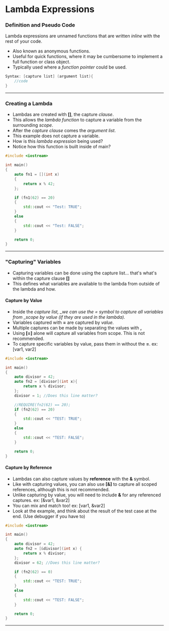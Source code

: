 # Lambda Expressions


### Definition and Pseudo Code

Lambda expressions are unnamed functions that are written _inline_ with the rest of your code.

* Also known as anonymous functions.
* Useful for quick functions, where it may be cumbersome to implement a full function or class object.
* Typically used where a _function pointer_ could be used.

```cpp
Syntax: [capture list] (argument list){
    //code
}
```

---

### Creating a Lambda

* Lambdas are created with **\[\]**, the capture _clause_.
* This allows the _lambda function_ to capture a variable from the surrounding _scope_.
* After the _capture clause_ comes the _argument list_.
* This example does not capture a variable.
* How is this _lambda expression_ being used?
* Notice how this function is built inside of main?

```cpp
#include <iostream>

int main()
{
    auto fn1 = [](int x)
    {
        return x % 42;
    };

    if (fn1(62) == 20)
    {
        std::cout << "Test: TRUE";
    }
    else
    {
        std::cout << "Test: FALSE";
    }

    return 0;
}
```

---

### "Capturing" Variables

* Capturing variables can be done using the capture list... that's what's within the capture clause **\[\]**
* This defines what variables are available to the lambda from outside of the lambda and how. 

#### Capture by Value

* Inside the _capture list, \_we can use the = symbol to capture all variables from \_scope by value \(if they are used in the lambda\)._
* Variables captured with **=** are captured by _value._
* Multiple captures can be made by separating the values with **,**
* Using **\[=\]** alone will capture all variables from scope. This is not recommended.
* To capture specific variables by value, pass them in without the **=**. ex: \[var1, var2\]

```cpp
#include <iostream>

int main()
{
    auto divisor = 42;
    auto fn2 = [divisor](int x){
        return x % divisor;
    };
    divisor = 1; //Does this line matter?

    //REQUIRE(fn2(62) == 20);
    if (fn2(62) == 20)
    {
        std::cout << "TEST: TRUE";
    }
    else
    {
        std::cout << "TEST: FALSE";
    }

    return 0;
}
```

#### Capture by Reference

* Lambdas can also capture values by **reference** with the **&** symbol.
* Like with capturing values, you can also use **\[&\]** to capture all scoped references, although this is not recommended.
* Unlike capturing by value, you will need to include **&** for any referenced captures. ex: \[&var1, &var2\]
* You can mix and match too! ex: \[var1, &var2\]
* Look at the example, and think about the result of the test case at the end. \(Use debugger if you have to\)

```cpp
#include <iostream>

int main()
{
    auto divisor = 42;
    auto fn2 = [&divisor](int x) {
        return x % divisor;
    };
    divisor = 62; //Does this line matter?

    if (fn2(62) == 0)
    {
        std::cout << "TEST: TRUE";
    }
    else
    {
        std::cout << "TEST: FALSE";
    }

    return 0;
}
```

---



